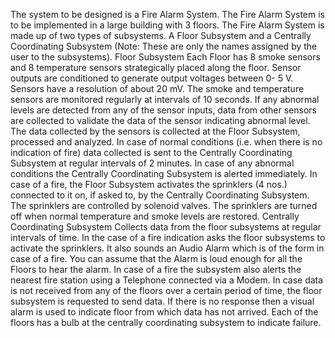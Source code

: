 The system to be designed is a Fire Alarm System. 
The Fire Alarm System is to be implemented in a large building with 3 floors. 
The Fire Alarm System is made up of two types of subsystems. 
A Floor Subsystem and a Centrally Coordinating Subsystem (Note: These are only the names assigned by the user to the subsystems). 
Floor Subsystem 
Each Floor has 8 smoke sensors and 8 temperature sensors strategically placed along the floor. 
Sensor outputs are conditioned to generate output voltages between 0- 5 V. 
Sensors have a resolution of about 20 mV. 
The smoke and temperature sensors are monitored regularly at intervals of 10 seconds. 
If any abnormal levels are detected from any of the sensor inputs, data from other sensors are collected to validate the data of the sensor indicating abnormal level. 
The data collected by the sensors is collected at the Floor Subsystem, processed and analyzed. 
In case of normal conditions (i.e. when there is no indication of fire) data collected is sent to the Centrally Coordinating Subsystem at regular intervals of 2 minutes. 
In case of any abnormal conditions the Centrally Coordinating Subsystem is alerted immediately. 
In case of a fire, the Floor Subsystem activates the sprinklers (4 nos.) connected to it on, if asked to, by the Centrally Coordinating Subsystem. 
The sprinklers are controlled by solenoid valves. 
The sprinklers are turned off when normal temperature and smoke levels are restored. 
Centrally Coordinating Subsystem 
Collects data from the floor subsystems at regular intervals of time. 
In the case of a fire indication asks the floor subsystems to activate the sprinklers. 
It also sounds an Audio Alarm which is of the form in case of a fire. 
You can assume that the Alarm is loud enough for all the Floors to hear the alarm. 
In case of a fire the subsystem also alerts the nearest fire station using a Telephone connected via a Modem. 
In case data is not received from any of the floors over a certain period of time, the floor subsystem is requested to send data. 
If there is no response then a visual alarm is used to indicate floor from which data has not arrived. 
Each of the floors has a bulb at the centrally coordinating subsystem to indicate failure.
